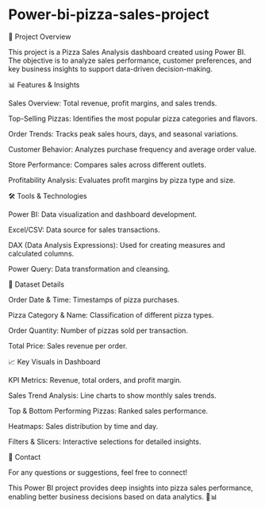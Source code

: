 # Power-bi-pizza-sales-project

📌 Project Overview

This project is a Pizza Sales Analysis dashboard created using Power BI. The objective is to analyze sales performance, customer preferences, and key business insights to support data-driven decision-making.



📊 Features & Insights

Sales Overview: Total revenue, profit margins, and sales trends.

Top-Selling Pizzas: Identifies the most popular pizza categories and flavors.

Order Trends: Tracks peak sales hours, days, and seasonal variations.

Customer Behavior: Analyzes purchase frequency and average order value.

Store Performance: Compares sales across different outlets.

Profitability Analysis: Evaluates profit margins by pizza type and size.



🛠️ Tools & Technologies

Power BI: Data visualization and dashboard development.

Excel/CSV: Data source for sales transactions.

DAX (Data Analysis Expressions): Used for creating measures and calculated columns.

Power Query: Data transformation and cleansing.


📂 Dataset Details

Order Date & Time: Timestamps of pizza purchases.

Pizza Category & Name: Classification of different pizza types.

Order Quantity: Number of pizzas sold per transaction.

Total Price: Sales revenue per order.


📈 Key Visuals in Dashboard

KPI Metrics: Revenue, total orders, and profit margin.

Sales Trend Analysis: Line charts to show monthly sales trends.

Top & Bottom Performing Pizzas: Ranked sales performance.

Heatmaps: Sales distribution by time and day.

Filters & Slicers: Interactive selections for detailed insights.


📧 Contact

For any questions or suggestions, feel free to connect!

This Power BI project provides deep insights into pizza sales performance, enabling better business decisions based on data analytics. 🍕📊

